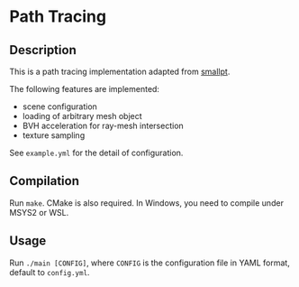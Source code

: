 # Path Tracing

## Description

This is a path tracing implementation adapted from [smallpt](https://www.kevinbeason.com/smallpt/).

The following features are implemented:
- scene configuration
- loading of arbitrary mesh object
- BVH acceleration for ray-mesh intersection
- texture sampling

See `example.yml` for the detail of configuration.

## Compilation

Run `make`. CMake is also required. In Windows, you need to compile under MSYS2 or WSL.

## Usage

Run `./main [CONFIG]`, where `CONFIG` is the configuration file in YAML format, default to `config.yml`.
